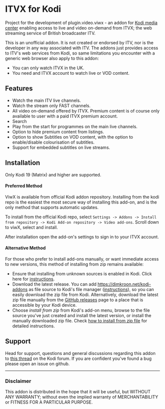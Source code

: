 
ITVX for Kodi
=============

Project for the development of plugin.video.viwx - an addon for 
[Kodi media center](https://kodi.tv) enabling access to live and video 
on-demand from ITVX; the web streaming service of British broadcaster ITV. 

This is an unofficial addon. It is not created or endorsed by ITV, nor is 
the developer in any way associated with ITV. The addons just provides 
access to ITV's web services from Kodi, so same limitations you encounter 
with a generic web browser also apply to this addon:
  * You can only watch ITVX in the UK.
  * You need and ITVX account to watch live or VOD content. 


## Features

* Watch the main ITV live channels.
* Watch the stream only FAST channels.
* All video on-demand offered by ITVX. Premium content is of course only 
  available to user with a paid ITVX premium account.
* Search
* Play from the start for programmes on the main live channels.
* Option to hide premium content from listings.
* Option to show Subtitles on VOD content, with the option to enable/disable 
  colourisation of subtitles.
* Support for embedded subtitles on live streams.


## Installation

Only Kodi 19 (Matrix) and higher are supported.


#### Preferred Method

ViwX is available from official Kodi addon repository. Installing from the 
kodi repo is the easiest the most secure way of installing this add-on, and is 
the only method that supports automatic updates. 

To install from the official Kodi repo, select `Settings -> Addons -> Install 
from repository -> Kodi Add-on repository -> Video add-ons`. Scroll down to 
viwX, select and install.

After installation open the add-on's settings to sign in to your ITVX 
account.


#### Alternative Method

For those who prefer to install add-ons manually, or want immediate access to 
new versions, this method of installing from zip remains available:

* Ensure that installing from unknown sources is enabled in Kodi. Click here for
  [instructions](https://dimkroon.net/en/guides/enable-unknown-sources.html).
* Download the latest release. 
  You can add https://dimkroon.net/kodi-addons as file source to Kodi's file 
  manager ([instructions](https://dimkroon.net/en/guides/howto-add-file-source.html)), 
  so you can easily download the zip file from Kodi.
  Alternatively, download the latest zip file manually from the
  [GitHub releases](https://github.com/dimkroon/itvx-for-kodi/releases) 
  page to a place that is accessible by your Kodi device.
* Choose _install from zip_ from Kodi's add-on menu, browse to the file 
  source you've just created and install the latest version, or install the 
  manually downloaded zip file.
  Check [how to install from zip file](https://dimkroon.net/en/guides/install-from-zip.html) 
  for detailed instructions.


## Support

Head for support, questions and general discussions regarding this addon to 
[this thread](https://forum.kodi.tv/showthread.php?tid=374239) on the Kodi 
forum. 
If you are confident you've found a bug please open an issue on github.

--------------------------------------------------------------------------------

### Disclaimer ###

This addon is distributed in the hope that it will be useful, but WITHOUT ANY 
WARRANTY; without even the implied warranty of MERCHANTABILITY or FITNESS FOR 
A PARTICULAR PURPOSE.
